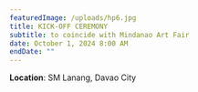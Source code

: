 ```yaml
---
featuredImage: /uploads/hp6.jpg
title: KICK-OFF CEREMONY
subtitle: to coincide with Mindanao Art Fair
date: October 1, 2024 8:00 AM
endDate: ""
---
```

**Location**: SM Lanang, Davao City